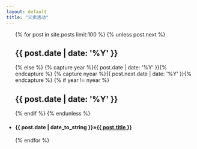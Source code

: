 ```yaml
---
layout: default
title: "义卖活动"
---
```

<ul class="list-unstyled">
     {% for post in site.posts limit:100 %} 
	 {% unless post.next %} 
    <h2>{{ post.date | date: '%Y' }}</h2> 
	{% else %} {% capture year %}{{ post.date | date: '%Y' }}{% endcapture %} {% capture nyear %}{{ post.next.date | date: '%Y' }}{% endcapture %} 
	{% if year != nyear %} 
    <h2>{{ post.date | date: '%Y' }}</h2> {% endif %} 
	{% endunless %} 
    <li><h4><span>{{ post.date | date_to_string }}</span>&raquo;<a href="{{ post.url }}">{{ post.title }}</a></h4></li> 
	{% endfor %} 
</ul> 

